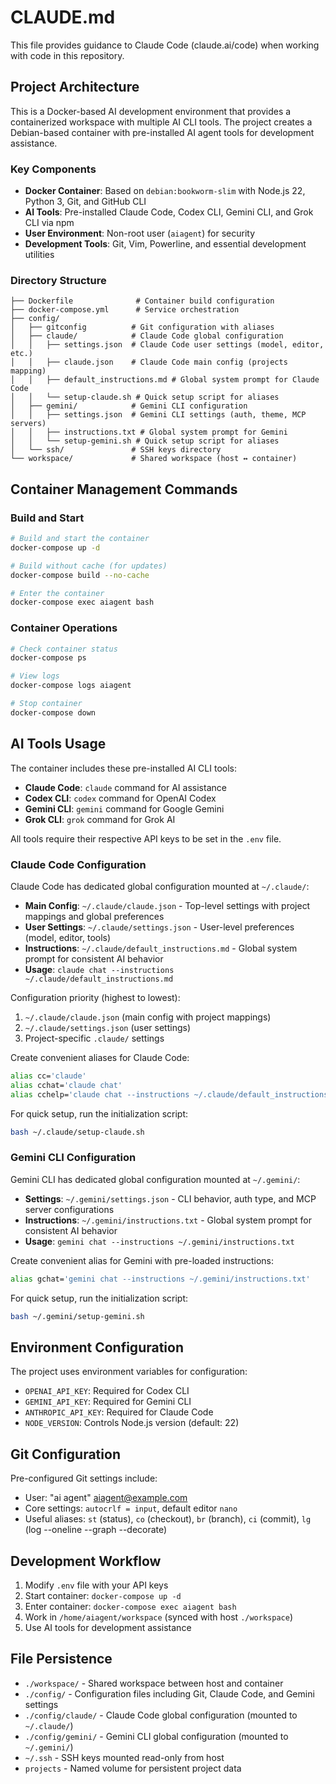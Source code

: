# CLAUDE.md

This file provides guidance to Claude Code (claude.ai/code) when working with code in this repository.

## Project Architecture

This is a Docker-based AI development environment that provides a containerized workspace with multiple AI CLI tools. The project creates a Debian-based container with pre-installed AI agent tools for development assistance.

### Key Components

- **Docker Container**: Based on `debian:bookworm-slim` with Node.js 22, Python 3, Git, and GitHub CLI
- **AI Tools**: Pre-installed Claude Code, Codex CLI, Gemini CLI, and Grok CLI via npm
- **User Environment**: Non-root user (`aiagent`) for security
- **Development Tools**: Git, Vim, Powerline, and essential development utilities

### Directory Structure

```
├── Dockerfile              # Container build configuration
├── docker-compose.yml      # Service orchestration
├── config/
│   ├── gitconfig          # Git configuration with aliases
│   ├── claude/            # Claude Code global configuration
│   │   ├── settings.json  # Claude Code user settings (model, editor, etc.)
│   │   ├── claude.json    # Claude Code main config (projects mapping)
│   │   ├── default_instructions.md # Global system prompt for Claude Code
│   │   └── setup-claude.sh # Quick setup script for aliases
│   ├── gemini/            # Gemini CLI configuration
│   │   ├── settings.json  # Gemini CLI settings (auth, theme, MCP servers)
│   │   ├── instructions.txt # Global system prompt for Gemini
│   │   └── setup-gemini.sh # Quick setup script for aliases
│   └── ssh/               # SSH keys directory
└── workspace/             # Shared workspace (host ↔ container)
```

## Container Management Commands

### Build and Start
```bash
# Build and start the container
docker-compose up -d

# Build without cache (for updates)
docker-compose build --no-cache

# Enter the container
docker-compose exec aiagent bash
```

### Container Operations
```bash
# Check container status
docker-compose ps

# View logs
docker-compose logs aiagent

# Stop container
docker-compose down
```

## AI Tools Usage

The container includes these pre-installed AI CLI tools:

- **Claude Code**: `claude` command for AI assistance
- **Codex CLI**: `codex` command for OpenAI Codex
- **Gemini CLI**: `gemini` command for Google Gemini
- **Grok CLI**: `grok` command for Grok AI

All tools require their respective API keys to be set in the `.env` file.

### Claude Code Configuration

Claude Code has dedicated global configuration mounted at `~/.claude/`:

- **Main Config**: `~/.claude/claude.json` - Top-level settings with project mappings and global preferences
- **User Settings**: `~/.claude/settings.json` - User-level preferences (model, editor, tools)
- **Instructions**: `~/.claude/default_instructions.md` - Global system prompt for consistent AI behavior
- **Usage**: `claude chat --instructions ~/.claude/default_instructions.md`

Configuration priority (highest to lowest):
1. `~/.claude/claude.json` (main config with project mappings)
2. `~/.claude/settings.json` (user settings)
3. Project-specific `.claude/` settings

Create convenient aliases for Claude Code:
```bash
alias cc='claude'
alias cchat='claude chat'
alias cchelp='claude chat --instructions ~/.claude/default_instructions.md'
```

For quick setup, run the initialization script:
```bash
bash ~/.claude/setup-claude.sh
```

### Gemini CLI Configuration

Gemini CLI has dedicated global configuration mounted at `~/.gemini/`:

- **Settings**: `~/.gemini/settings.json` - CLI behavior, auth type, and MCP server configurations
- **Instructions**: `~/.gemini/instructions.txt` - Global system prompt for consistent AI behavior
- **Usage**: `gemini chat --instructions ~/.gemini/instructions.txt`

Create convenient alias for Gemini with pre-loaded instructions:
```bash
alias gchat='gemini chat --instructions ~/.gemini/instructions.txt'
```

For quick setup, run the initialization script:
```bash
bash ~/.gemini/setup-gemini.sh
```

## Environment Configuration

The project uses environment variables for configuration:
- `OPENAI_API_KEY`: Required for Codex CLI
- `GEMINI_API_KEY`: Required for Gemini CLI  
- `ANTHROPIC_API_KEY`: Required for Claude Code
- `NODE_VERSION`: Controls Node.js version (default: 22)

## Git Configuration

Pre-configured Git settings include:
- User: "ai agent" <aiagent@example.com>
- Core settings: `autocrlf = input`, default editor `nano`
- Useful aliases: `st` (status), `co` (checkout), `br` (branch), `ci` (commit), `lg` (log --oneline --graph --decorate)

## Development Workflow

1. Modify `.env` file with your API keys
2. Start container: `docker-compose up -d`
3. Enter container: `docker-compose exec aiagent bash`
4. Work in `/home/aiagent/workspace` (synced with host `./workspace`)
5. Use AI tools for development assistance

## File Persistence

- `./workspace/` - Shared workspace between host and container
- `./config/` - Configuration files including Git, Claude Code, and Gemini settings
- `./config/claude/` - Claude Code global configuration (mounted to `~/.claude/`)
- `./config/gemini/` - Gemini CLI global configuration (mounted to `~/.gemini/`)
- `~/.ssh` - SSH keys mounted read-only from host
- `projects` - Named volume for persistent project data